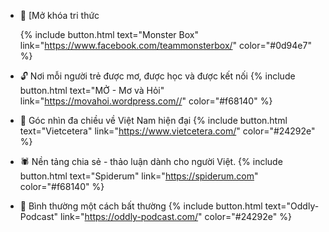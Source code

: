 - 👻 [Mở khóa tri thức

  {% include button.html text="Monster Box" link="https://www.facebook.com/teammonsterbox/" color="#0d94e7" %}
  
- 🔓 Nơi mỗi người trẻ được mơ, được học và được kết nối
 {% include button.html text="MỞ - Mơ và Hỏi" link="https://movahoi.wordpress.com//" color="#f68140" %}
- 💠 Góc nhìn đa chiều về Việt Nam hiện đại
  {% include button.html text="Vietcetera" link="https://www.vietcetera.com/" color="#24292e" %}
- 🕷️ Nền tảng chia sẻ - thảo luận dành cho người Việt. 
  {% include button.html text="Spiderum" link="https://spiderum.com" color="#f68140" %}
- 🚀 Bình thường một cách bất thường
{% include button.html text="Oddly-Podcast" link="https://oddly-podcast.com/" color="#24292e" %}
